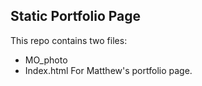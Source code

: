 ## Static Portfolio Page
This repo contains two files:
* MO_photo
* Index.html
For Matthew's portfolio page.

